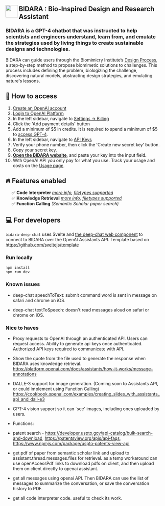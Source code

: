 ## <img src="https://github.com/nasa-petal/discord_bot/assets/1322063/c34b5526-7186-43fc-b00a-597ee773ca7b" width="40" align="left"/> BIDARA : Bio-Inspired Design and Research Assistant

### BIDARA is a GPT-4 chatbot that was instructed to help scientists and engineers understand, learn from, and emulate the strategies used by living things to create sustainable designs and technologies.

BIDARA can guide users through the Biomimicry Institute’s [Design Process](https://toolbox.biomimicry.org/methods/process/), a step-by-step method to propose biomimetic solutions to challenges. This process includes defining the problem, biologizing the challenge, discovering natural models, abstracting design strategies, and emulating nature's lessons.

## :rocket: How to access

1. [Create an OpenAI account](https://platform.openai.com/signup)
2. [Login to OpenAI Platform](https://platform.openai.com/login)
3. In the left sidebar, navigate to [Settings -> Billing](https://platform.openai.com/account/billing/overview)
4. Click the 'Add payment details' button
5. Add a minimum of $5 in credits. It is required to spend a minimum of $5 to [access GPT-4](https://platform.openai.com/docs/guides/rate-limits/usage-tiers?context=tier-free).
6. In the left sidebar, navigate to [API Keys](https://platform.openai.com/api-keys)
7. Verify your phone number, then click the 'Create new secret key' button.
8. Copy your secret key.
9. **[Open the BIDARA website](https://nasa-petal.github.io/bidara-deep-chat/)**, and paste your key into the input field.
10. With OpenAI API you only pay for what you use. Track your usage and costs on the [Usage page](https://platform.openai.com/usage).

## :fire: Features enabled

&nbsp;&nbsp;&nbsp;&nbsp; :white_check_mark: **Code Interpreter** *[more info](https://platform.openai.com/docs/assistants/tools/code-interpreter), [filetypes supported](https://platform.openai.com/docs/assistants/tools/supported-files)*    
&nbsp;&nbsp;&nbsp;&nbsp; :white_check_mark: **Knowledge Retrieval** *[more info](https://platform.openai.com/docs/assistants/tools/knowledge-retrieval), [filetypes supported](https://platform.openai.com/docs/assistants/tools/supported-files)*    
&nbsp;&nbsp;&nbsp;&nbsp; :white_check_mark: **Function Calling** *(Semantic Scholar paper search)*

## :computer: For developers

`bidara-deep-chat` uses Svelte and [the deep-chat web component](https://github.com/OvidijusParsiunas/deep-chat) to connect to BIDARA over the OpenAI Assistants API.
Template based on https://github.com/sveltejs/template

### Run locally
```
npm install
npm run dev
```

### Known issues

- deep-chat speechToText: submit command word is sent in message on safari and chrome on iOS.

- deep-chat textToSpeech: doesn't read messages aloud on safari or chrome on iOS.

### Nice to haves

- Proxy requests to OpenAI through an authenticated API. Users can request access. Ability to generate api keys once authenticated. Authorized API keys required to communicate with API.

- Show the quote from the file used to generate the response when BIDARA uses knowledge retrieval. https://platform.openai.com/docs/assistants/how-it-works/message-annotations 

- DALLE-3 support for image generation. (Coming soon to Assistants API, or could implement using Function Calling) https://cookbook.openai.com/examples/creating_slides_with_assistants_api_and_dall-e3

- GPT-4 vision support so it can 'see' images, including ones uploaded by users.

- Functions:

- patent search - https://developer.uspto.gov/api-catalog/bulk-search-and-download, https://patentsview.org/apis/api-faqs, https://www.npmjs.com/package/uspto-patents-view-api 

- get pdf of paper from semantic scholar link and upload to assistant.thread.messages.files for retrieval. as a temp workaround can use openAccessPdf links to download pdfs on client, and then upload them on client directly to openai assistant.

- get all messages using openai API. Then BIDARA can use the list of messages to summarize the conversation, or save the conversation history to PDF. 

- get all code interpreter code. useful to check its work.
